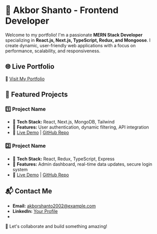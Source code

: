 # 🚀 Akbor Shanto - Frontend Developer

Welcome to my portfolio! I'm a passionate **MERN Stack Developer** specializing in **React.js, Next.js, TypeScript, Redux, and Mongoose**. I create dynamic, user-friendly web applications with a focus on performance, scalability, and responsiveness.

## 🌐 Live Portfolio
🔗 [Visit My Portfolio](https://akborprotfolio.vercel.app/)


## 📌 Featured Projects
### 1️⃣ **Project Name**
- 🔹 **Tech Stack:** React, Next.js, MongoDB, Tailwind
- 🔹 **Features:** User authentication, dynamic filtering, API integration
- 🔹 [Live Demo](#) | [GitHub Repo](#)

### 2️⃣ **Project Name**
- 🔹 **Tech Stack:** React, Redux, TypeScript, Express
- 🔹 **Features:** Admin dashboard, real-time data updates, secure login system
- 🔹 [Live Demo](#) | [GitHub Repo](#)

## 📬 Contact Me
- **Email:** akborshanto2002@example.com
- **LinkedIn:** [Your Profile](https://www.linkedin.com/in/akborshanto/)
-

🚀 Let's collaborate and build something amazing!

